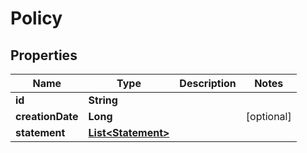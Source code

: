 

# Policy

## Properties

Name | Type | Description | Notes
------------ | ------------- | ------------- | -------------
**id** | **String** |  | 
**creationDate** | **Long** |  |  [optional]
**statement** | [**List&lt;Statement&gt;**](Statement.md) |  | 



